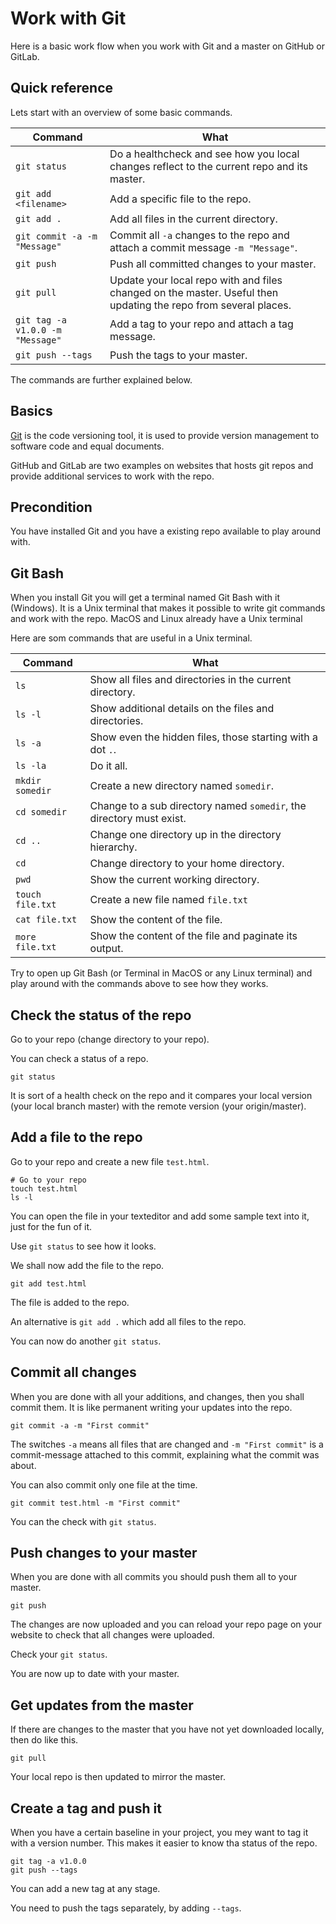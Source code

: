 Work with Git
======================

Here is a basic work flow when you work with Git and a master on GitHub or GitLab.



Quick reference
--------------------------

Lets start with an overview of some basic commands.

| Command | What
|---------|------
| `git status` | Do a healthcheck and see how you local changes reflect to the current repo and its master.
| `git add <filename>` | Add a specific file to the repo.
| `git add .` | Add all files in the current directory.
| `git commit -a -m "Message"` | Commit all `-a` changes to the repo and attach a commit message `-m "Message"`.
| `git push` | Push all committed changes to your master.
| `git pull` | Update your local repo with and files changed on the master. Useful then updating the repo from several places.
| `git tag -a v1.0.0 -m "Message"` | Add a tag to your repo and attach a tag message.
| `git push --tags` | Push the tags to your master.

The commands are further explained below.



Basics
--------------------------

[Git](https://git-scm.com/) is the code versioning tool, it is used to provide version management to software code and equal documents.

GitHub and GitLab are two examples on websites that hosts git repos and provide additional services to work with the repo.



Precondition
--------------------------

You have installed Git and you have a existing repo available to play around with.



Git Bash
--------------------------

When you install Git you will get a terminal named Git Bash with it (Windows). It is a Unix terminal that makes it possible to write git commands and work with the repo. MacOS and Linux already have a Unix terminal

Here are som commands that are useful in a Unix terminal.

| Command | What
|---------|------
| `ls` | Show all files and directories in the current directory.
| `ls -l` | Show additional details on the files and directories.
| `ls -a` | Show even the hidden files, those starting with a dot `.`.
| `ls -la` | Do it all.
| `mkdir somedir` | Create a new directory named `somedir`.
| `cd somedir` | Change to a sub directory named `somedir`, the directory must exist.
| `cd ..` | Change one directory up in the directory hierarchy.
| `cd` | Change directory to your home directory.
| `pwd` | Show the current working directory.
| `touch file.txt` | Create a new file named `file.txt`
| `cat file.txt` | Show the content of the file.
| `more file.txt` | Show the content of the file and paginate its output.

Try to open up Git Bash (or Terminal in MacOS or any Linux terminal) and play around with the commands above to see how they works.



Check the status of the repo
--------------------------

Go to your repo (change directory to your repo).

You can check a status of a repo.

```
git status
```

It is sort of a health check on the repo and it compares your local version (your local branch master) with the remote version (your origin/master).



Add a file to the repo
--------------------------

Go to your repo and create a new file `test.html`.

```
# Go to your repo
touch test.html
ls -l
```

You can open the file in your texteditor and add some sample text into it, just for the fun of it.

Use `git status` to see how it looks.

We shall now add the file to the repo.

```
git add test.html
```

The file is added to the repo.

An alternative is `git add .` which add all files to the repo.

You can now do another `git status`.



Commit all changes
--------------------------

When you are done with all your additions, and changes, then you shall commit them. It is like permanent writing your updates into the repo.

```
git commit -a -m "First commit"
```

The switches `-a` means all files that are changed and `-m "First commit"` is a commit-message attached to this commit, explaining what the commit was about.

You can also commit only one file at the time.

```
git commit test.html -m "First commit"
```

You can the check with `git status`.



Push changes to your master
--------------------------

When you are done with all commits you should push them all to your master.

```
git push
```

The changes are now uploaded and you can reload your repo page on your website to check that all changes were uploaded.

Check your `git status`.

You are now up to date with your master.



Get updates from the master
--------------------------

If there are changes to the master that you have not yet downloaded locally, then do like this.

```
git pull
```

Your local repo is then updated to mirror the master.



Create a tag and push it
--------------------------

When you have a certain baseline in your project, you mey want to tag it with a version number. This makes it easier to know tha status of the repo.

```
git tag -a v1.0.0
git push --tags
```

You can add a new tag at any stage.

You need to push the tags separately, by adding `--tags`.
